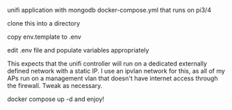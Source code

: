 unifi application with mongodb docker-compose.yml that runs on pi3/4

clone this into a directory

copy env.template to .env

edit .env file and populate variables appropriately

This expects that the unifi controller will run on a dedicated externally defined network with a static IP.  I use an ipvlan network for this, as all of my APs run on a management vlan that doesn't have internet access through the firewall.  Tweak as necessary.

docker compose up -d and enjoy!
